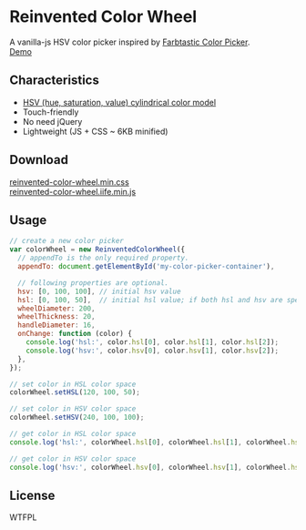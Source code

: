# Reinvented Color Wheel

A vanilla-js HSV color picker inspired by [Farbtastic Color Picker](https://acko.net/blog/farbtastic-jquery-color-picker-plug-in/).  
[Demo](https://luncheon.github.io/reinvented-color-wheel/)


## Characteristics

* [HSV (hue, saturation, value) cylindrical color model](https://en.wikipedia.org/wiki/HSL_and_HSV)
* Touch-friendly
* No need jQuery
* Lightweight (JS + CSS ~ 6KB minified)

<!-- 
## Installation

### via npm (with a module bundler)

```bash
$ npm install reinvented-color-wheel
```

```javascript
import "reinvented-color-wheel.min.css";
import ReinventedColorWheelOptions from "reinvented-color-wheel";
```

### via CDN

```html
<link rel="https://cdn.jsdelivr.net/npm/reinvented-color-wheel@0.0.1/reinvented-color-wheel.min.css">
<script src="https://cdn.jsdelivr.net/npm/reinvented-color-wheel@0.0.1"></script>
<script>/* `window.ReinventedColorWheelOptions` object is available */</script>
```

### Download directly

<a target="_blank" download="reinvented-color-wheel.min.css" href="https://cdn.jsdelivr.net/npm/reinvented-color-wheel@0.0.1/reinvented-color-wheel.min.css">reinvented-color-wheel.min.css</a>  
<a target="_blank" download="reinvented-color-wheel.min.js"  href="https://cdn.jsdelivr.net/npm/reinvented-color-wheel@0.0.1/reinvented-color-wheel.min.js">reinvented-color-wheel.min.js</a>
-->

## Download

<a target="_blank" download="reinvented-color-wheel.min.css" href="https://luncheon.github.io/reinvented-color-wheel/reinvented-color-wheel.min.css">reinvented-color-wheel.min.css</a>  
<a target="_blank" download="reinvented-color-wheel.iife.min.js" href="https://luncheon.github.io/reinvented-color-wheel/reinvented-color-wheel.iife.min.js">reinvented-color-wheel.iife.min.js</a>


## Usage

```javascript
// create a new color picker
var colorWheel = new ReinventedColorWheel({
  // appendTo is the only required property.
  appendTo: document.getElementById('my-color-picker-container'),

  // following properties are optional.
  hsv: [0, 100, 100], // initial hsv value
  hsl: [0, 100, 50],  // initial hsl value; if both hsl and hsv are specified, hsv is applied and hsl is ignored.
  wheelDiameter: 200,
  wheelThickness: 20,
  handleDiameter: 16,
  onChange: function (color) {
    console.log('hsl:', color.hsl[0], color.hsl[1], color.hsl[2]);
    console.log('hsv:', color.hsv[0], color.hsv[1], color.hsv[2]);
  },
});

// set color in HSL color space
colorWheel.setHSL(120, 100, 50);

// set color in HSV color space
colorWheel.setHSV(240, 100, 100);

// get color in HSL color space
console.log('hsl:', colorWheel.hsl[0], colorWheel.hsl[1], colorWheel.hsl[2]);

// get color in HSV color space
console.log('hsv:', colorWheel.hsv[0], colorWheel.hsv[1], colorWheel.hsv[2]);
```


## License

WTFPL
